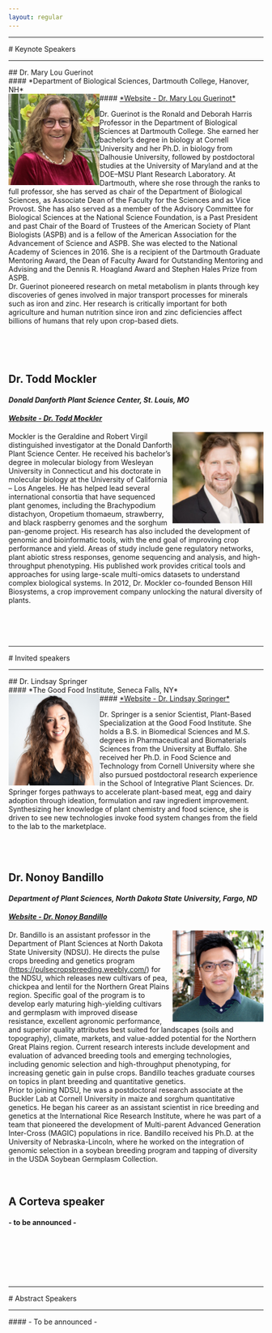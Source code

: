 ```yaml
---
layout: regular
---
```


<hr style="clear: both;" />
# Keynote Speakers
<hr style="clear: both;" />
## Dr. Mary Lou Guerinot <br/>
#### *Department of Biological Sciences, Dartmouth College, Hanover, NH* <br/>
#### <a href="https://biology.dartmouth.edu/people/mary-lou-guerinot" target="_blank"> *Website - Dr. Mary Lou Guerinot* </a>
<img src="/img/2020Guerinot.png" alt="Dr. Mary Lou Guerinot Photo" width="180px" style="float: left" /> 

Dr. Guerinot is the Ronald and Deborah Harris Professor in the Department of Biological Sciences at Dartmouth College. She earned her bachelor’s degree in biology at Cornell University and her Ph.D. in biology from Dalhousie University, followed by postdoctoral studies at the University of Maryland and at the DOE–MSU Plant Research Laboratory.  At Dartmouth, where she rose through the ranks to full professor, she has served as chair of the Department of Biological Sciences, as Associate Dean of the Faculty for the Sciences and as Vice Provost.  She has also served as a member of the Advisory Committee for Biological Sciences at the National Science Foundation, is a Past President and past Chair of the Board of Trustees of the American Society of Plant Biologists (ASPB) and is a fellow of the American Association for the Advancement of Science and ASPB.  She was elected to the National Academy of Sciences in 2016.  She is a recipient of the Dartmouth Graduate Mentoring Award, the Dean of Faculty Award for Outstanding Mentoring and Advising and the Dennis R. Hoagland Award and Stephen Hales Prize from ASPB. <br/>
Dr. Guerinot pioneered research on metal metabolism in plants through key discoveries of genes involved in major transport processes for minerals such as iron and zinc. Her research is critically important for both agriculture and human nutrition since iron and zinc deficiencies affect billions of humans that rely upon crop-based diets.  

<br/><br/><br/>

## Dr. Todd Mockler <br/>
#### *Donald Danforth Plant Science Center, St. Louis, MO* <br/>
#### <a href="https://www.danforthcenter.org/scientists-research/principal-investigators/todd-mockler" target="_blank"> *Website - Dr. Todd Mockler* </a>
<img src="/img/2020Mockler.png" alt="Dr. Todd C. Mockler Photo" width="180px" style="float: right" /> 

Mockler is the Geraldine and Robert Virgil distinguished investigator at the Donald Danforth Plant Science Center. He received his bachelor’s degree in molecular biology from Wesleyan University in Connecticut and his doctorate in molecular biology at the University of California – Los Angeles. He has helped lead several international consortia that have sequenced plant genomes, including the Brachypodium distachyon, Oropetium thomaeum, strawberry, and black raspberry genomes and the sorghum pan-genome project. His research has also included the development of genomic and bioinformatic tools, with the end goal of improving crop performance and yield. Areas of study include gene regulatory networks, plant abiotic stress responses, genome sequencing and analysis, and high-throughput phenotyping. His published work provides critical tools and approaches for using large-scale multi-omics datasets to understand complex biological systems. In 2012, Dr. Mockler co-founded Benson Hill Biosystems, a crop improvement company unlocking the natural diversity of plants.
<br/><br/><br/><br/><br/>


<hr style="clear: both;" />
# Invited speakers
<hr style="clear: both;" />
## Dr. Lindsay Springer <br/>
#### *The Good Food Institute, Seneca Falls, NY* <br/>
#### <a href="https://www.gfi.org/our-team" target="_blank"> *Website - Dr. Lindsay Springer* </a>
<img src="/img/2020Springer.png" alt="Dr. Lindsay Springer Photo"  width="180px" style="float: left" /> 

Dr. Springer is a senior Scientist, Plant-Based Specialization at the Good Food Institute. She holds a B.S. in Biomedical Sciences and M.S. degrees in Pharmaceutical and Biomaterials Sciences from the University at Buffalo.  She received her Ph.D. in Food Science and Technology from Cornell University where she also pursued postdoctoral research experience in the School of Integrative Plant Sciences. Dr. Springer forges pathways to accelerate plant-based meat, egg and dairy adoption through ideation, formulation and raw ingredient improvement. Synthesizing her knowledge of plant chemistry and food science, she is driven to see new technologies invoke food system changes from the field to the lab to the marketplace.  
<br/><br/><br/>

## Dr. Nonoy Bandillo <br/>
#### *Department of Plant Sciences, North Dakota State University, Fargo, ND* <br/>
#### <a href="https://www.ag.ndsu.edu/plantsciences/people/faculty/bandillo" target="_blank"> *Website - Dr. Nonoy Bandillo* </a>
<img src="/img/2020Bandillo.png" alt="Dr. Nonoy Bandillo Photo" width="180px" style="float: right" /> 

Dr. Bandillo is an assistant professor in the Department of Plant Sciences at North Dakota State University (NDSU). He directs the pulse crops breeding and genetics program (https://pulsecropsbreeding.weebly.com/) for the NDSU, which releases new cultivars of pea, chickpea and lentil for the Northern Great Plains region. Specific goal of the program is to develop early maturing high-yielding cultivars and germplasm with improved disease resistance, excellent agronomic performance, and superior quality attributes best suited for landscapes (soils and topography), climate, markets, and value-added potential for the Northern Great Plains region. Current research interests include development and evaluation of advanced breeding tools and emerging technologies, including genomic selection and high-throughput phenotyping, for increasing genetic gain in pulse crops. Bandillo teaches graduate courses on topics in plant breeding and quantitative genetics. <br/>
Prior to joining NDSU, he was a postdoctoral research associate at the Buckler Lab at Cornell University in maize and sorghum quantitative genetics. He began his career as an assistant scientist in rice breeding and genetics at the International Rice Research Institute, where he was part of a team that pioneered the development of Multi-parent Advanced Generation Inter-Cross (MAGIC) populations in rice. Bandillo received his Ph.D. at the University of Nebraska-Lincoln, where he worked on the integration of genomic selection in a soybean breeding program and tapping of diversity in the USDA Soybean Germplasm Collection. 
<br/><br/><br/>

## A Corteva speaker <br/>
#### - to be announced - 
<br/><br/><br/><br/><br/>


<hr style="clear: both;" />
# Abstract Speakers
<hr style="clear: both;" />
#### - To be announced -

